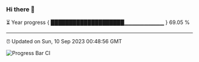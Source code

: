 ### Hi there 👋

⏳ Year progress { ████████████████████▁▁▁▁▁▁▁▁▁▁ } 69.05 %

---

⏰ Updated on Sun, 10 Sep 2023 00:48:56 GMT

![Progress Bar CI](https://github.com/liununu/liununu/workflows/Progress%20Bar%20CI/badge.svg)
